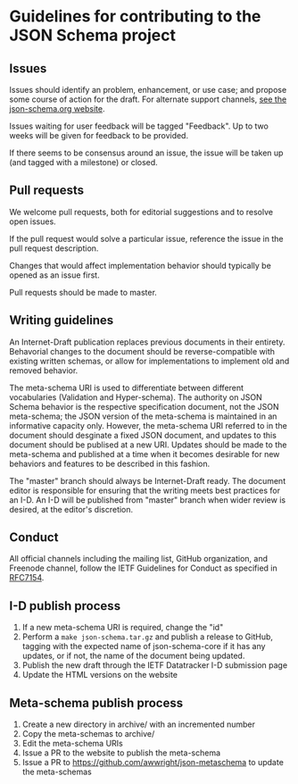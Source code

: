 # Guidelines for contributing to the JSON Schema project

## Issues

Issues should identify an problem, enhancement, or use case; and propose some course of action for the draft. For alternate support channels, [see the json-schema.org website](http://json-schema.org/).

Issues waiting for user feedback will be tagged "Feedback". Up to two weeks will be given for feedback to be provided.

If there seems to be consensus around an issue, the issue will be taken up (and tagged with a milestone) or closed.

## Pull requests

We welcome pull requests, both for editorial suggestions and to resolve open issues.

If the pull request would solve a particular issue, reference the issue in the pull request description.

Changes that would affect implementation behavior should typically be opened as an issue first.

Pull requests should be made to master.

## Writing guidelines

An Internet-Draft publication replaces previous documents in their entirety. Behavorial changes to the document should be reverse-compatible with existing written schemas, or allow for implementations to implement old and removed behavior.

The meta-schema URI is used to differentiate between different vocabularies (Validation and Hyper-schema). The authority on JSON Schema behavior is the respective specification document, not the JSON meta-schema; the JSON version of the meta-schema is maintained in an informative capacity only. However, the meta-schema URI referred to in the document should desginate a fixed JSON document, and updates to this document should be publised at a new URI. Updates should be made to the meta-schema and published at a time when it becomes desirable for new behaviors and features to be described in this fashion.

The "master" branch should always be Internet-Draft ready. The document editor is responsible for ensuring that the writing meets best practices for an I-D. An I-D will be published from "master" branch when wider review is desired, at the editor's discretion.

## Conduct

All official channels including the mailing list, GitHub organization, and Freenode channel, follow the IETF Guidelines for Conduct as specified in [RFC7154](https://tools.ietf.org/html/rfc7154).

## I-D publish process

1. If a new meta-schema URI is required, change the "id"
2. Perform a `make json-schema.tar.gz` and publish a release to GitHub, tagging with the expected name of json-schema-core if it has any updates, or if not, the name of the document being updated.
3. Publish the new draft through the IETF Datatracker I-D submission page
4. Update the HTML versions on the website

## Meta-schema publish process

1. Create a new directory in archive/ with an incremented number
1. Copy the meta-schemas to archive/
1. Edit the meta-schema URIs
1. Issue a PR to the website to publish the meta-schema
1. Issue a PR to <https://github.com/awwright/json-metaschema> to update the meta-schemas
